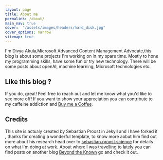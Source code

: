 ```yaml
---
layout: page
title: About me
permalink: /about/
main_nav: true
cover:  "/assets/images/headers/hard_disk.jpg"
cover_options: narrow
sitemap: true
---
```


I'm Divya Akula,Microsoft Advanced Content Management Advocate,this blog is about some projects I'm working on in my spare time. Mostly to hone my programming skills, have some fun or try new technology. There will be some posts about openAI, machine learning, Microsoft technologies etc.

## Like this blog ?

If you do, great! Feel free to reach out and let me know what you'd like to see more off! If you want to show your
appreciation you can contribute to my caffeine addiction and [Buy me a Coffee](https://buymeacoffee.com/{{site.buy_me_a_coffee_username}}).

## Credits

This site is actualy created by Sebastian Proost in Jekyll and I have forked it , thanks for creating a wonderful template, to know more aobut him find out more about his research head over to [sebastian.proost.science](https://sebastian.proost.science) for details on what I'm doing at work. About where I was travelling to lately you can find posts on another blog [Beyond the Known](https://www.beyond-the-known.eu/) go and check it out.
